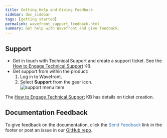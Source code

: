 ```yaml
---
title: Getting Help and Giving Feedback
sidebar: doc_sidebar
tags: [getting started]
permalink: wavefront_support_feedback.html
summary: Get help with Wavefront and give feedback.
---
```



## Support

* Get in touch with Technical Support and create a support ticket. See the [How to Engage Technical Support](https://help.wavefront.com/hc/en-us/articles/360057219171-How-to-Engage-Technical-Support) KB.
* Get support from within the product:
  1. Log in to Wavefront.
  1. Select <strong>Support</strong> from the gear icon.
    <br/>![support menu item](images/get_support.png)

The [How to Engage Technical Support](https://help.wavefront.com/hc/en-us/articles/360057219171-How-to-Engage-Technical-Support) KB has details on ticket creation.


## Documentation Feedback
To give feedback on the documentation, click the <span style="color:#337AB7"><i class="fa fa-envelope-o"></i> Send Feedback</span> link in the footer or post an issue in our <a href="{{site.github_issues_path}}">GitHub repo</a>.

<!---Removing link to public Slack as per discussion on Aug. 17 in #documentation channel.
## Slack
Discuss Wavefront on **Slack**: [Wavefront public Slack channel](https://www.wavefront.com/join-public-slack)--->
